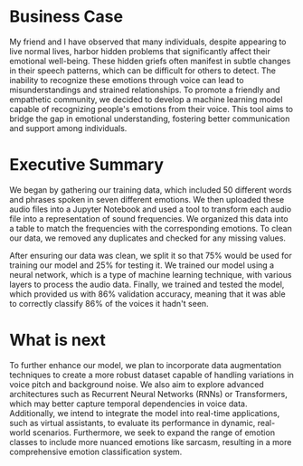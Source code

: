 # Business Case
My friend and I have observed that many individuals, despite appearing to live normal lives, harbor hidden problems that significantly affect their emotional well-being. These hidden griefs often manifest in subtle changes in their speech patterns, which can be difficult for others to detect. The inability to recognize these emotions through voice can lead to misunderstandings and strained relationships. To promote a friendly and empathetic community, we decided to develop a machine learning model capable of recognizing people's emotions from their voice. This tool aims to bridge the gap in emotional understanding, fostering better communication and support among individuals.

# Executive Summary
We began by gathering our training data, which included 50 different words and phrases spoken in seven different emotions. We then uploaded these audio files into a Jupyter Notebook and used a tool to transform each audio file into a representation of sound frequencies. We organized this data into a table to match the frequencies with the corresponding emotions. To clean our data, we removed any duplicates and checked for any missing values.

After ensuring our data was clean, we split it so that 75% would be used for training our model and 25% for testing it. We trained our model using a neural network, which is a type of machine learning technique, with various layers to process the audio data. Finally, we trained and tested the model, which provided us with 86% validation accuracy, meaning that it was able to correctly classify 86% of the voices it hadn't seen.

# What is next

To further enhance our model, we plan to incorporate data augmentation techniques to create a more robust dataset capable of handling variations in voice pitch and background noise. We also aim to explore advanced architectures such as Recurrent Neural Networks (RNNs) or Transformers, which may better capture temporal dependencies in voice data. Additionally, we intend to integrate the model into real-time applications, such as virtual assistants, to evaluate its performance in dynamic, real-world scenarios. Furthermore, we seek to expand the range of emotion classes to include more nuanced emotions like sarcasm, resulting in a more comprehensive emotion classification system.
